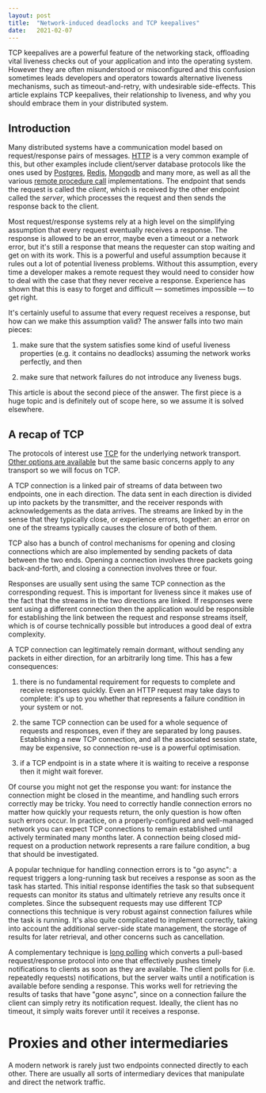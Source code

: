 ```yaml
---
layout: post
title:  "Network-induced deadlocks and TCP keepalives"
date:   2021-02-07
---
```


TCP keepalives are a powerful feature of the networking stack, offloading vital
liveness checks out of your application and into the operating system. However
they are often misunderstood or misconfigured and this confusion sometimes
leads developers and operators towards alternative liveness mechanisms, such as
timeout-and-retry, with undesirable side-effects. This article explains TCP
keepalives, their relationship to liveness, and why you should embrace them in
your distributed system.

## Introduction

Many distributed systems have a communication model based on request/response
pairs of messages.
[HTTP](https://en.wikipedia.org/wiki/Hypertext_Transfer_Protocol) is a very
common example of this, but other examples include client/server database
protocols like the ones used by
[Postgres](https://www.postgresql.org/docs/13/protocol.html),
[Redis](https://redis.io/topics/protocol),
[Mongodb](https://docs.mongodb.com/manual/reference/mongodb-wire-protocol/) and
many more, as well as all the various [remote procedure
call](https://en.wikipedia.org/wiki/Remote_procedure_call) implementations. The
endpoint that sends the request is called the _client_, which is received by
the other endpoint called the _server_, which processes the request and then
sends the response back to the client.

Most request/response systems rely at a high level on the simplifying
assumption that every request eventually receives a response. The response is
allowed to be an error, maybe even a timeout or a network error, but it's still
a response that means the requester can stop waiting and get on with its work.
This is a powerful and useful assumption because it rules out a lot of
potential liveness problems. Without this assumption, every time a developer
makes a remote request they would need to consider how to deal with the case
that they never receive a response. Experience has shown that this is easy to
forget and difficult — sometimes impossible — to get right.

It's certainly useful to assume that every request receives a response, but how
can we make this assumption valid? The answer falls into two main pieces:

1. make sure that the system satisfies some kind of useful liveness properties
   (e.g. it contains no deadlocks) assuming the network works perfectly, and
   then

1. make sure that network failures do not introduce any liveness bugs.

This article is about the second piece of the answer. The first piece is a huge
topic and is definitely out of scope here, so we assume it is solved elsewhere.

## A recap of TCP

The protocols of interest use
[TCP](https://en.wikipedia.org/wiki/Transmission_Control_Protocol) for the
underlying network transport. [Other options are available](https://notcp.io)
but the same basic concerns apply to any transport so we will focus on TCP.

A TCP connection is a linked pair of streams of data between two endpoints, one
in each direction. The data sent in each direction is divided up into packets
by the transmitter, and the receiver responds with acknowledgements as the data
arrives. The streams are linked by in the sense that they typically close, or
experience errors, together: an error on one of the streams typically causes
the closure of both of them.

TCP also has a bunch of control mechanisms for opening and closing connections
which are also implemented by sending packets of data between the two ends.
Opening a connection involves three packets going back-and-forth, and closing a
connection involves three or four.

Responses are usually sent using the same TCP connection as the corresponding
request. This is important for liveness since it makes use of the fact that the
streams in the two directions are linked. If responses were sent using a
different connection then the application would be responsible for establishing
the link between the request and response streams itself, which is of course
technically possible but introduces a good deal of extra complexity.

A TCP connection can legitimately remain dormant, without sending any packets
in either direction, for an arbitrarily long time. This has a few consequences:

1. there is no fundamental requirement for requests to complete and receive
   responses quickly. Even an HTTP request may take days to complete: it's up
   to you whether that represents a failure condition in your system or not.

1. the same TCP connection can be used for a whole sequence of requests and
   responses, even if they are separated by long pauses. Establishing a new TCP
   connection, and all the associated session state, may be expensive, so
   connection re-use is a powerful optimisation.

1. if a TCP endpoint is in a state where it is waiting to receive a response
   then it might wait forever.

Of course you might not get the response you want: for instance the connection
might be closed in the meantime, and handling such errors correctly may be
tricky. You need to correctly handle connection errors no matter how quickly
your requests return, the only question is how often such errors occur. In
practice, on a properly-configured and well-managed network you can expect TCP
connections to remain established until actively terminated many months later.
A connection being closed mid-request on a production network represents a rare
failure condition, a bug that should be investigated.

A popular technique for handling connection errors is to "go async": a request
triggers a long-running task but receives a response as soon as the task has
started. This initial response identifies the task so that subsequent requests
can monitor its status and ultimately retrieve any results once it completes.
Since the subsequent requests may use different TCP connections this technique
is very robust against connection failures while the task is running. It's also
quite complicated to implement correctly, taking into account the additional
server-side state management, the storage of results for later retrieval, and
other concerns such as cancellation. 

A complementary technique is [long
polling](https://en.wikipedia.org/wiki/Push_technology#Long_polling) which
converts a pull-based request/response protocol into one that effectively
pushes timely notifications to clients as soon as they are available. The
client polls for (i.e. repeatedly requests) notifications, but the server waits
until a notification is available before sending a response. This works well
for retrieving the results of tasks that have "gone async", since on a
connection failure the client can simply retry its notification request.
Ideally, the client has no timeout, it simply waits forever until it receives a
response.

# Proxies and other intermediaries

A modern network is rarely just two endpoints connected directly to each other.
There are usually all sorts of intermediary devices that manipulate and direct
the network traffic.
